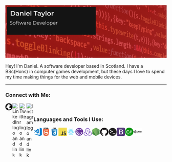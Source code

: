 <img src="https://raw.githubusercontent.com/dantay0803/dantay0803/master/gh-header.png" alt="banner that says Dnaiel Taylor - Software Developer">

<br />

Hey! I'm Daniel. A software developer based in Scotland. I have a BSc(Hons) in computer games development, but these days I love to spend my time making things for the web and mobile devices.

---

### Connect with Me:

[<img align="left" alt="danielt.co.uk logo and link" width="22px" src="https://raw.githubusercontent.com/iconic/open-iconic/master/svg/globe.svg" />][website]
[<img align="left" alt="LinkedIn logo and link" width="22px" src="https://cdn.jsdelivr.net/npm/simple-icons@v3/icons/linkedin.svg" />][linkedin]
[<img align="left" alt="Twitter logo and link" width="22px" src="https://cdn.jsdelivr.net/npm/simple-icons@v3/icons/twitter.svg" />][twitter]
[<img align="left" alt="Instagram logo and link" width="22px" src="https://cdn.jsdelivr.net/npm/simple-icons@v3/icons/instagram.svg" />][instagram]

<br />

### Languages and Tools I Use:

[<img align="left" alt="Visual Studio Code" width="26px" src="https://raw.githubusercontent.com/github/explore/80688e429a7d4ef2fca1e82350fe8e3517d3494d/topics/visual-studio-code/visual-studio-code.png" />][projects]
[<img align="left" alt="HTML5" width="26px" src="https://raw.githubusercontent.com/github/explore/80688e429a7d4ef2fca1e82350fe8e3517d3494d/topics/html/html.png" />][projects]
[<img align="left" alt="CSS3" width="26px" src="https://raw.githubusercontent.com/github/explore/80688e429a7d4ef2fca1e82350fe8e3517d3494d/topics/css/css.png" />][projects]
[<img align="left" alt="JavaScript" width="26px" src="https://raw.githubusercontent.com/github/explore/80688e429a7d4ef2fca1e82350fe8e3517d3494d/topics/javascript/javascript.png" />][projects]
[<img align="left" alt="React" width="26px" src="https://raw.githubusercontent.com/github/explore/80688e429a7d4ef2fca1e82350fe8e3517d3494d/topics/react/react.png" />][projects]
[<img align="left" alt="Gatsby" width="26px" src="https://raw.githubusercontent.com/github/explore/e94815998e4e0713912fed477a1f346ec04c3da2/topics/gatsby/gatsby.png" />][projects]
[<img align="left" alt="Redux" width="26px" src="https://raw.githubusercontent.com/github/explore/80688e429a7d4ef2fca1e82350fe8e3517d3494d/topics/redux/redux.png" />][projects]
[<img align="left" alt="Node.js" width="26px" src="https://raw.githubusercontent.com/github/explore/80688e429a7d4ef2fca1e82350fe8e3517d3494d/topics/nodejs/nodejs.png" />][projects]
[<img align="left" alt="GitHub" width="26px" src="https://raw.githubusercontent.com/github/explore/78df643247d429f6cc873026c0622819ad797942/topics/github/github.png" />][projects]
[<img align="left" alt="Terminal" width="26px" src="https://raw.githubusercontent.com/github/explore/80688e429a7d4ef2fca1e82350fe8e3517d3494d/topics/terminal/terminal.png" />][projects]
[<img align="left" alt="Bootstrap" width="26px" src="https://raw.githubusercontent.com/github/explore/80688e429a7d4ef2fca1e82350fe8e3517d3494d/topics/bootstrap/bootstrap.png" />][projects]
[<img align="left" alt="CSharp" width="26px" src="https://raw.githubusercontent.com/github/explore/80688e429a7d4ef2fca1e82350fe8e3517d3494d/topics/csharp/csharp.png" />][projects]
[<img align="left" alt="Unity" width="26px" src="https://raw.githubusercontent.com/github/explore/80688e429a7d4ef2fca1e82350fe8e3517d3494d/topics/unity/unity.png" />][projects]

[website]: https://www.danielt.co.uk/
[linkedin]: https://www.linkedin.com/in/danielt0803/
[twitter]: https://twitter.com/DanielTaylorDev
[instagram]: https://www.instagram.com/danieltaylordev/
[projects]: https://www.danielt.co.uk/#projects
